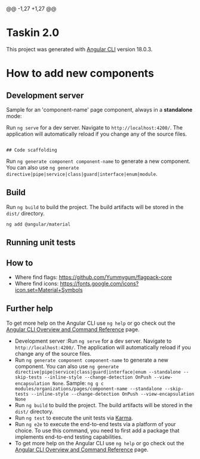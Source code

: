 @@ -1,27 +1,27 @@

# Taskin 2.0

This project was generated with [Angular CLI](https://github.com/angular/angular-cli) version 18.0.3.

# How to add new components

## Development server

Sample for an 'component-name' page component, always in a **standalone** mode:

Run `ng serve` for a dev server. Navigate to `http://localhost:4200/`. The application will automatically reload if you change any of the source files.

```

## Code scaffolding
```

Run `ng generate component component-name` to generate a new component. You can also use `ng generate directive|pipe|service|class|guard|interface|enum|module`.

## Build

Run `ng build` to build the project. The build artifacts will be stored in the `dist/` directory.

```
ng add @angular/material
```

## Running unit tests

## How to

- Where find flags: https://github.com/Yummygum/flagpack-core
- Where find icons: https://fonts.google.com/icons?icon.set=Material+Symbols

## Further help

To get more help on the Angular CLI use `ng help` or go check out the [Angular CLI Overview and Command Reference](https://angular.dev/tools/cli) page.

- Development server :Run `ng serve` for a dev server. Navigate to `http://localhost:4200/`. The application will automatically reload if you change any of the source files.
- Run `ng generate component component-name` to generate a new component. You can also use `ng generate directive|pipe|service|class|guard|interface|enum --standalone --skip-tests --inline-style --change-detection OnPush --view-encapsulation None`. Sample: `ng g c modules/organizations/pages/component-name --standalone --skip-tests --inline-style --change-detection OnPush --view-encapsulation None`
- Run `ng build` to build the project. The build artifacts will be stored in the `dist/` directory.
- Run `ng test` to execute the unit tests via [Karma](https://karma-runner.github.io).
- Run `ng e2e` to execute the end-to-end tests via a platform of your choice. To use this command, you need to first add a package that implements end-to-end testing capabilities.
- To get more help on the Angular CLI use `ng help` or go check out the [Angular CLI Overview and Command Reference](https://angular.dev/tools/cli) page.
